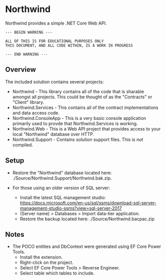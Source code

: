 # Northwind

Northwind provides a simple .NET Core Web API.

    --- BEGIN WARNING ---

    ALL OF THIS IS FOR EDUCATIONAL PURPOSES ONLY
    THIS DOCUMENT, AND ALL CODE WITHIN, IS A WORK IN PROGRESS

    --- END WARNING ---

## Overview

The included solution contains several projects:

- Northwind - This library contains all of the code that is sharable amongst all projects. This could be thought of as the "Contracts" or "Client" library.
- Northwind.Services - This contains all of the contract implementations and data access code.
- Northwind.ConsoleApp - This is a very basic console application primarily used to provde that Northwind.Services is working.
- Northwind.Web - This is a Web API project that provides access to your local "Northwind" database over HTTP.
- Northwind.Support - Contains solution support files. This is _not_ compiled.

## Setup

- Restore the "Northwind" database located here: ./Source/Northwind.Support/Northwind.bak.zip.

- For those using an older version of SQL server:

  - Install the latest SQL management studio: https://docs.microsoft.com/en-us/sql/ssms/download-sql-server-management-studio-ssms?view=sql-server-2017
  - (Server name) > Databases > Import data-tier application.
  - Restore the backup located here: ./Source/Northwind.bacpac.zip

 ## Notes

 * The POCO entities and DbContext were generated using EF Core Power Tools.
	* Install the extension.
	* Right-click on the project.
	* Select EF Core Power Tools > Reverse Engineer.
	* Select table which tables to include.
